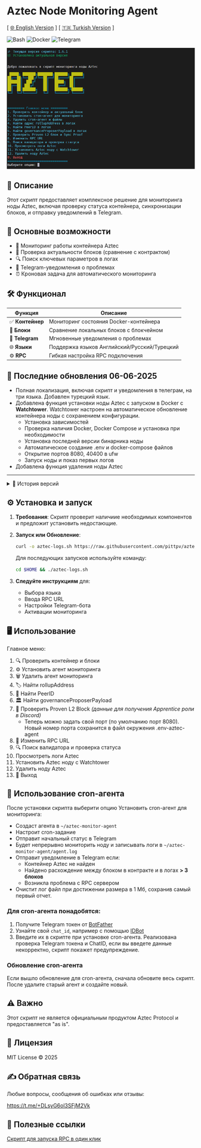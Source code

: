 # Aztec Node Monitoring Agent

[ [🌐 English Version](https://github.com/pittpv/aztec-monitoring-script/blob/main/en/ "English version of description") ] [ [🇹🇷 Turkish Version](https://github.com/pittpv/aztec-monitoring-script/blob/main/tr/ "Turkish version of description") ]

![Bash](https://img.shields.io/badge/Bash-5.2-blue)
![Docker](https://img.shields.io/badge/Docker-20.10+-blue)
![Telegram](https://img.shields.io/badge/Telegram-API-blue)

![Первый экран](https://raw.githubusercontent.com/pittpv/aztec-monitoring-script/main/other/img-ru-2025-05-25-05-45-23.png)

## 📝 Описание

Этот скрипт предоставляет комплексное решение для мониторинга ноды Aztec, включая проверку статуса контейнера, синхронизации блоков, и отправку уведомлений в Telegram. 

## 🌟 Основные возможности

- 🐳 Мониторинг работы контейнера Aztec
- 🔗 Проверка актуальности блоков (сравнение с контрактом)
- 🔍 Поиск ключевых параметров в логах
- 📨 Telegram-уведомления о проблемах
- ⏰ Кроновая задача для автоматического мониторинга

## 🛠️ Функционал

| Функция | Описание |
|---------|----------|
| ✅ **Контейнер** | Мониторинг состояния Docker-контейнера |
| 🔄 **Блоки** | Сравнение локальных блоков с блокчейном |
| 🤖 **Telegram** | Мгновенные уведомления о проблемах |
| 🌐 **Языки** | Поддержка языков Английский/Русский/Турецкий |
| ⚙️ **RPC** | Гибкая настройка RPC подключения |

## 📌 Последние обновления 06-06-2025
- Полная локализация, включая скрипт и уведомления в телеграм, на три языка. Добавлен турецкий язык.
- Добавлена функция установки ноды Aztec c запуском в Docker c **Watchtower**. Watchtower настроен на автоматическое обновление контейнера ноды с сохранением конфигурации.
  - Установка зависимостей
  - Проверка наличия Docker, Docker Compose и установка при необходимости
  - Установка последней версии бинарника ноды
  - Автоматическое создание .env и docker-compose файлов
  - Открытие портов 8080, 40400 в ufw
  - Запуск ноды и показ первых логов
- Добавлена функция удаления ноды Aztec  

---

<details>
<summary>📅 История версий</summary>

### 05-06-2025
- Обновление для совместимости с Watchtower

### 04-06-2025
- Улучшен механизм поиска номера блока (опция 1 и cron-агент) в логах уровня debug. Поддержка логов уровня debug, info (и, вероятно, всех остальных). Максимально точный результат поиска.
- Улучшена обработка ошибок проверки блоков 
- Добвлена новая опция - просмотр логов ноды прямо из скрипта (Ctrl+C для выхода из логов)
- Добавлен вывод номера блока из логов при выполнении опции 1.
- Добавлен контроль версий скрипта. Если есть обновления, скрипт уведомит об этом.
- Мелкие улучшения

### 02-06-2025
- Обновлено значение фильтра в командах чтения логов для лучшей совместимости с разными версиями ноды Aztec
- Добавлено логирование ошибок RPC/cast
- Добавлено логирование версии скрипта

### 01-06-2025
- Улучшена совместимость. Скрипт работает с нодой в Docker и CLI.
- Добавлена поддержка нового формата логов "block NNNN"
- Автоматическая проверка наличия и установка утилиты `bc` для вычислений в опции 9
- Удаление ANSI-кодов перед анализом для надежного поиска данных
- Устранена ошибка поиска PeerID в логах
- Оптимизирована работа с hex-значениями блоков
- Улучшена система уведомлений в Telegram

### 30-05-2025
- Добавлена функция проверки валидатора. Анализ все валидаторов, вывод информации по конкретному, полный список.
- Изменение порта узла Aztec для функции получения доказательтства. Нужно, если вы меняли порт ноды при установке.

### 29-05-2025
- Очистка файла лога при достижении 1 Мб, первый отчет сохраняется.
</details>

## ⚙️ Установка и запуск

1. **Требования**:
   Скрипт проверит наличиие необходимых компонентов и предложит установить недостающие. 

2. **Запуск или Обновление**:
   ```bash
   curl -o aztec-logs.sh https://raw.githubusercontent.com/pittpv/aztec-monitoring-script/main/aztec-logs.sh && chmod +x aztec-logs.sh && ./aztec-logs.sh
   ```
   Для последующих запусков используйте команду:
   ```bash
   cd $HOME && ./aztec-logs.sh 
   ```

3. **Следуйте инструкциям** для:
   - Выбора языка
   - Ввода RPC URL
   - Настройки Telegram-бота
   - Активации мониторинга

## 🖥️ Использование

Главное меню:

1. 🔍 Проверить контейнер и блоки
2. ⚙️ Установить агент мониторинга 
3. 🗑️ Удалить агент мониторинга
4. 🏷️ Найти rollupAddress
5. 👥 Найти PeerID
6. 🏛️ Найти governanceProposerPayload
7. 🔗 Проверить Proven L2 Block *(данные для получения Apprentice роли в Discord)*
   - Теперь можно задать свой порт (по умолчанию порт 8080). Новый номер порта сохранится в файл окружения .env-aztec-agent
8. 🔌 Изменить RPC URL
9. 🔍 Поиск валидатора и проверка статуса
10. Просмотреть логи Aztec
11. Установить Aztec ноду с Watchtower
12. Удалить ноду Aztec
0. 🚪 Выход

## 🚀 Использование cron-агента 

После установки скрипта выберити опцию Установить cron-агент для мониторинга:

- Создаст агента в `~/aztec-monitor-agent`
- Настроит cron-задание
- Отправит начальный статус в Telegram
- Будет непрерывно мониторить ноду и записывать логи в `~/aztec-monitor-agent/agent.log`
- Отправит уведомление в Telegram если:
	- Контейнер Aztec не найден
	- Найдено расхождение между блоком в контракте и в логах **> 3 блоков**
	- Возникла проблема с RPC сервером 
- Очистит лог файл при достижении размера в 1 Мб, сохранив самый первый отчет.

### Для cron-агента понадобятся:

1. Получите Telegram токен от [BotFather](https://t.me/BotFather)
2. Узнайте свой `chat_id`, например с помощью [IDBot](https://t.me/myidbot)
3. Введите их в скрипте при установке cron-агента. Реализована проверка Telegram токена и ChatID, если вы введете данные некорректно, скрипт покажет предупреждение.

### Обновление cron-агента

Если вышло обновление для cron-агента, сначала обновите весь скрипт. После удалите старый агент и создайте новый.

## ⚠️ Важно

Этот скрипт не является официальным продуктом Aztec Protocol и предоставляется "as is".

## 📜 Лицензия

MIT License © 2025

## ✍️ Обратная связь

Любые вопросы, сообщения об ошибках или отзывы:

https://t.me/+DLsyG6ol3SFjM2Vk


## 🔗 Полезные ссылки

[Скрипт для запуска RPC в один клик](https://github.com/pittpv/sepolia-auto-install "Запуск Sepolia узла для RPC")
